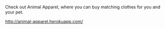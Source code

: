 Check out Animal Apparel, where you can buy matching clothes for you and your pet.

http://animal-apparel.herokuapp.com/

